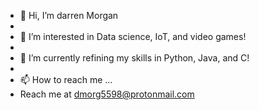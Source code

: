 - 👋 Hi, I’m darren Morgan
- 
- 👀 I’m interested in Data science, IoT, and video games!
- 
- 🌱 I’m currently refining my skills in Python, Java, and C!
- 
- 📫 How to reach me ...
- Reach me at dmorg5598@protonmail.com
